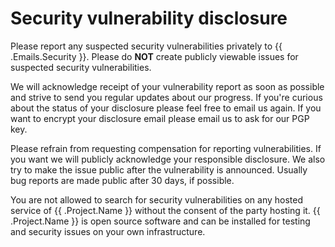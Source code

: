 # Security vulnerability disclosure

Please report any suspected security vulnerabilities privately to
{{ .Emails.Security }}.
Please do **NOT** create publicly viewable issues for suspected security vulnerabilities.

We will acknowledge receipt of your vulnerability report as soon as possible and strive to send you regular updates about our progress. If you're curious about the status of your disclosure please feel free to email us again. If you want to encrypt your disclosure email please email us to ask for our PGP key.

Please refrain from requesting compensation for reporting vulnerabilities. If you want we will publicly acknowledge your responsible disclosure. We also try to make the issue public after the vulnerability is announced. Usually bug reports are made public after 30 days, if possible.

You are not allowed to search for security vulnerabilities on any hosted service of {{ .Project.Name }} without the consent of the party hosting it. {{ .Project.Name }} is open source software and can be installed for testing and security issues on your own infrastructure.
